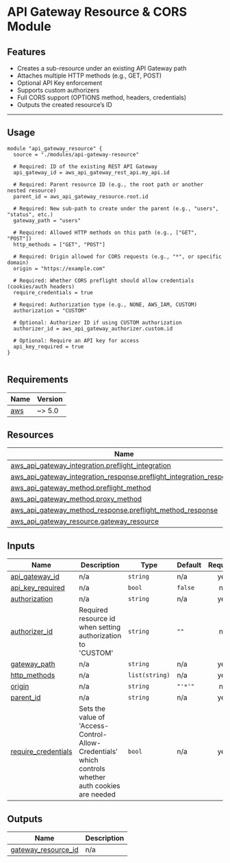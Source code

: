 # API Gateway Resource & CORS Module

## Features

- Creates a sub-resource under an existing API Gateway path
- Attaches multiple HTTP methods (e.g., GET, POST)
- Optional API Key enforcement
- Supports custom authorizers
- Full CORS support (OPTIONS method, headers, credentials)
- Outputs the created resource’s ID

---

## Usage

```hcl
module "api_gateway_resource" {
  source = "./modules/api-gateway-resource"

  # Required: ID of the existing REST API Gateway
  api_gateway_id = aws_api_gateway_rest_api.my_api.id

  # Required: Parent resource ID (e.g., the root path or another nested resource)
  parent_id = aws_api_gateway_resource.root.id

  # Required: New sub-path to create under the parent (e.g., "users", "status", etc.)
  gateway_path = "users"

  # Required: Allowed HTTP methods on this path (e.g., ["GET", "POST"])
  http_methods = ["GET", "POST"]

  # Required: Origin allowed for CORS requests (e.g., "*", or specific domain)
  origin = "https://example.com"

  # Required: Whether CORS preflight should allow credentials (cookies/auth headers)
  require_credentials = true

  # Required: Authorization type (e.g., NONE, AWS_IAM, CUSTOM)
  authorization = "CUSTOM"

  # Optional: Authorizer ID if using CUSTOM authorization
  authorizer_id = aws_api_gateway_authorizer.custom.id

  # Optional: Require an API key for access
  api_key_required = true
}


```

<!-- BEGIN_TF_DOCS -->
## Requirements

| Name | Version |
|------|---------|
| <a name="requirement_aws"></a> [aws](#requirement\_aws) | ~> 5.0 |
## Resources

| Name | Type |
|------|------|
| [aws_api_gateway_integration.preflight_integration](https://registry.terraform.io/providers/hashicorp/aws/latest/docs/resources/api_gateway_integration) | resource |
| [aws_api_gateway_integration_response.preflight_integration_response](https://registry.terraform.io/providers/hashicorp/aws/latest/docs/resources/api_gateway_integration_response) | resource |
| [aws_api_gateway_method.preflight_method](https://registry.terraform.io/providers/hashicorp/aws/latest/docs/resources/api_gateway_method) | resource |
| [aws_api_gateway_method.proxy_method](https://registry.terraform.io/providers/hashicorp/aws/latest/docs/resources/api_gateway_method) | resource |
| [aws_api_gateway_method_response.preflight_method_response](https://registry.terraform.io/providers/hashicorp/aws/latest/docs/resources/api_gateway_method_response) | resource |
| [aws_api_gateway_resource.gateway_resource](https://registry.terraform.io/providers/hashicorp/aws/latest/docs/resources/api_gateway_resource) | resource |
## Inputs

| Name | Description | Type | Default | Required |
|------|-------------|------|---------|:--------:|
| <a name="input_api_gateway_id"></a> [api\_gateway\_id](#input\_api\_gateway\_id) | n/a | `string` | n/a | yes |
| <a name="input_api_key_required"></a> [api\_key\_required](#input\_api\_key\_required) | n/a | `bool` | `false` | no |
| <a name="input_authorization"></a> [authorization](#input\_authorization) | n/a | `string` | n/a | yes |
| <a name="input_authorizer_id"></a> [authorizer\_id](#input\_authorizer\_id) | Required resource id when setting authorization to 'CUSTOM' | `string` | `""` | no |
| <a name="input_gateway_path"></a> [gateway\_path](#input\_gateway\_path) | n/a | `string` | n/a | yes |
| <a name="input_http_methods"></a> [http\_methods](#input\_http\_methods) | n/a | `list(string)` | n/a | yes |
| <a name="input_origin"></a> [origin](#input\_origin) | n/a | `string` | `"'*'"` | no |
| <a name="input_parent_id"></a> [parent\_id](#input\_parent\_id) | n/a | `string` | n/a | yes |
| <a name="input_require_credentials"></a> [require\_credentials](#input\_require\_credentials) | Sets the value of 'Access-Control-Allow-Credentials' which controls whether auth cookies are needed | `bool` | n/a | yes |
## Outputs

| Name | Description |
|------|-------------|
| <a name="output_gateway_resource_id"></a> [gateway\_resource\_id](#output\_gateway\_resource\_id) | n/a |
<!-- END_TF_DOCS -->
